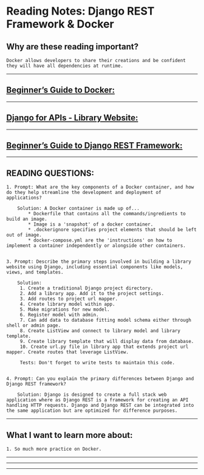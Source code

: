 
# **Reading Notes: Django REST Framework & Docker**


## Why are these reading important?

```
Docker allows developers to share their creations and be confident they will have all dependencies at runtime.
```


---

## [**Beginner’s Guide to Docker:**](https://wsvincent.com/beginners-guide-to-docker/)


---

## [**Django for APIs - Library Website:**](https://djangoforapis.com/library-website-and-api/)


---

## [**Beginner’s Guide to Django REST Framework:**](https://learndjango.com/tutorials/official-django-rest-framework-tutorial-beginners)


---

## READING QUESTIONS:


	1. Prompt: What are the key components of a Docker container, and how do they help streamline the development and deployment of applications?
		
		Solution: A Docker container is made up of...
			* Dockerfile that contains all the commands/ingredients to build an image.
			* Image is a 'snapshot' of a docker container.
			* .dockerignore specifies project elements that should be left out of image.
			* docker-compose.yml are the 'instructions' on how to implement a container independently or alongside other containers.


	3. Prompt: Describe the primary steps involved in building a library website using Django, including essential components like models, views, and templates.

		Solution:
		 1. Create a traditional Django project directory.
		 2. Add a library app. Add it to the project settings.
		 3. Add routes to project url mapper.
		 4. Create library model within app.
		 5. Make migrations for new model.
		 6. Register model with admin.
		 7. Can add data to database fitting model schema either through shell or admin page.
		 8. Create ListView and connect to library model and library template.
		 9. Create library template that will display data from database.
		 10. Create url.py file in library app that extends project url mapper. Create routes that leverage ListView.

		 Tests: Don't forget to write tests to maintain this code.


	4. Prompt: Can you explain the primary differences between Django and Django REST framework?

		Solution: Django is designed to create a full stack web application where as Django REST is a framework for creating an API handling HTTP requests. Django and Django REST can be integrated into the same application but are optimized for difference purposes.

---

## **What I want to learn more about:**

	1. So much more practice on Docker. 

---
---
---
